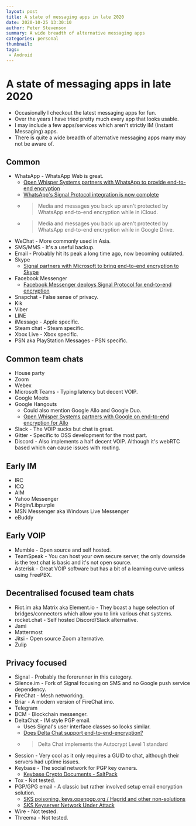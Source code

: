 ```yaml
---
layout: post
title: A state of messaging apps in late 2020
date: 2020-10-25 13:30:10
author: Peter Stevenson
summary: A wide breadth of alternative messaging apps
categories: personal
thumbnail:
tags:
 - Android
---
```


# A state of messaging apps in late 2020

* Occasionally I checkout the latest messaging apps for fun. 
* Over the years I have tried pretty much every app that looks usable.
* I may include a few apps/services which aren't strictly IM (Instant Messaging) apps.
* There is quite a wide breadth of alternative messaging apps many may not be aware of.

## Common

* WhatsApp - WhatsApp Web is great.
	* [Open Whisper Systems partners with WhatsApp to provide end-to-end encryption](https://signal.org/blog/whatsapp/)
	* [WhatsApp's Signal Protocol integration is now complete](https://signal.org/blog/whatsapp-complete/)
	* > Media and messages you back up aren't protected by WhatsApp end-to-end encryption while in iCloud.
	* > Media and messages you back up aren't protected by WhatsApp end-to-end encryption while in Google Drive.
* WeChat - More commonly used in Asia.
* SMS/MMS - It's a useful backup.
* Email - Probably hit its peak a long time ago, now becoming outdated.
* Skype
	* [Signal partners with Microsoft to bring end-to-end encryption to Skype](https://signal.org/blog/skype-partnership/)
* Facebook Messenger
	* [Facebook Messenger deploys Signal Protocol for end-to-end encryption](https://signal.org/blog/facebook-messenger/)
* Snapchat - False sense of privacy.
* Kik
* Viber
* LINE
* iMessage - Apple specific.
* Steam chat - Steam specific.
* Xbox Live - Xbox specific.
* PSN aka PlayStation Messages - PSN specific.

## Common team chats

* House party
* Zoom
* Webex
* Microsoft Teams - Typing latency but decent VOIP.
* Google Meets
* Google Hangouts
	* Could also mention Google Allo and Google Duo.
	* [Open Whisper Systems partners with Google on end-to-end encryption for Allo](https://signal.org/blog/allo/)
* Slack - The VOIP sucks but chat is great.
* Gitter - Specific to OSS development for the most part.
* Discord - Also implements a half decent VOIP. Although it's webRTC based which can cause issues with routing.

## Early IM

* IRC
* ICQ
* AIM
* Yahoo Messenger
* Pidgin/Libpurple
* MSN Messenger aka Windows Live Messenger
* eBuddy

## Early VOIP

* Mumble - Open source and self hosted.
* TeamSpeak - You can host your own secure server, the only downside is the text chat is basic and it's not open source.
* Asterisk - Great VOIP software but has a bit of a learning curve unless using FreePBX.

## Decentralised focused team chats

* Riot.im aka Matrix aka Element.io - They boast a huge selection of bridges/connectors which allow you to link various chat systems.
* rocket.chat - Self hosted Discord/Slack alternative.
* Jami
* Mattermost
* Jitsi - Open source Zoom alternative.
* Zulip

## Privacy focused

* Signal - Probably the forerunner in this category.
* Silence.im - Fork of Signal focusing on SMS and no Google push service dependency.
* FireChat - Mesh networking.
* Briar - A modern version of FireChat imo.
* Telegram
* BCM - Blockchain messenger.
* DeltaChat - IM style PGP email. 
	* Uses Signal's user interface classes so looks similar.
	* [Does Delta Chat support end-to-end-encryption?](https://delta.chat/en/help#does-delta-chat-support-end-to-end-encryption)
	* > Delta Chat implements the Autocrypt Level 1 standard
* Session - Very cool as it only requires a GUID to chat, although their servers had uptime issues.
* Keybase - The social network for PGP key owners.
	* [Keybase Crypto Documents - SaltPack](https://book.keybase.io/docs/crypto#saltpack-message-format)
* Tox - Not tested.
* PGP/GPG email - A classic but rather involved setup email encryption solution.
	* [SKS poisoning, keys.openpgp.org / Hagrid and other non-solutions](https://blogs.gentoo.org/mgorny/2019/07/04/sks-poisoning-keys-openpgp-org-hagrid-and-other-non-solutions/)
	* [SKS Keyserver Network Under Attack](https://gist.github.com/rjhansen/67ab921ffb4084c865b3618d6955275f#the-consequences)
* Wire - Not tested.
* Threema - Not tested.